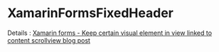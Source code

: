# XamarinFormsFixedHeader

Details : [Xamarin forms - Keep certain visual element in view linked to content scrollview blog post](http://depblog.weblogs.us/2018/12/09/xamarin-forms-keep-visual-element-in-view-linked-to-content-scroll-view/)
